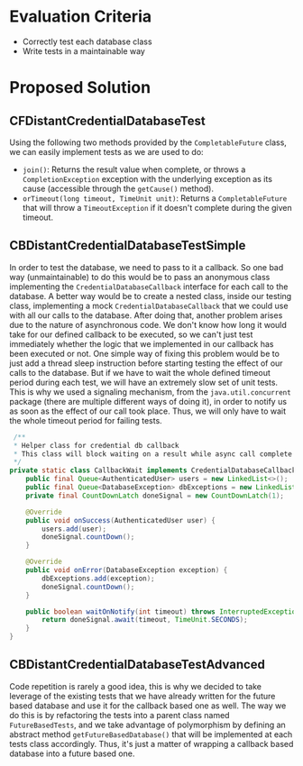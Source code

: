 # Evaluation Criteria

- Correctly test each database class
- Write tests in a maintainable way

# Proposed Solution

## CFDistantCredentialDatabaseTest

Using the following two methods provided by the `CompletableFuture` class, we can easily implement tests as we are used
to do:

- `join()`: Returns the result value when complete, or throws a `CompletionException` exception with the underlying
  exception as its cause (accessible through the `getCause()` method).
- `orTimeout(long timeout, TimeUnit unit)`: Returns a `CompletableFuture` that will throw a `TimeoutException` if it
  doesn't complete during the given timeout.

## CBDistantCredentialDatabaseTestSimple

In order to test the database, we need to pass to it a callback. So one bad way (unmaintainable) to do this would be
to pass an anonymous class implementing the `CredentialDatabaseCallback` interface for each call to the database. A
better way would be to create a nested class, inside our testing class, implementing a mock `CredentialDatabaseCallback`
that we could use with all our calls to the database. After doing that, another problem arises due to the nature of
asynchronous code. We don't know how long it would take for our defined callback to be executed, so we can't just test
immediately whether the logic that we implemented in our callback has been executed or not. One simple way of
fixing this problem would be to just add a thread sleep instruction before starting testing the effect of our calls
to the database. But if we have to wait the whole defined timeout period during each test, we will have an extremely
slow set of unit tests. This is why we used a signaling mechanism, from the `java.util.concurrent` package (there are
multiple different ways of doing it), in order to notify us as soon as the effect of our call took place. Thus, we will
only have to wait the whole timeout period for failing tests.

```java
 /**
 * Helper class for credential db callback
 * This class will block waiting on a result while async call complete and log the different results
 */
private static class CallbackWait implements CredentialDatabaseCallback {
    public final Queue<AuthenticatedUser> users = new LinkedList<>();
    public final Queue<DatabaseException> dbExceptions = new LinkedList<>();
    private final CountDownLatch doneSignal = new CountDownLatch(1);

    @Override
    public void onSuccess(AuthenticatedUser user) {
        users.add(user);
        doneSignal.countDown();
    }

    @Override
    public void onError(DatabaseException exception) {
        dbExceptions.add(exception);
        doneSignal.countDown();
    }

    public boolean waitOnNotify(int timeout) throws InterruptedException {
        return doneSignal.await(timeout, TimeUnit.SECONDS);
    }
}
```

## CBDistantCredentialDatabaseTestAdvanced

Code repetition is rarely a good idea, this is why we decided to take leverage of the existing tests that we have
already written for the future based database and use it for the callback based one as well. The way we do this is
by refactoring the tests into a parent class named `FutureBasedTests`, and we take advantage of polymorphism by
defining an abstract method `getFutureBasedDatabase()` that will be implemented at each tests class accordingly. Thus,
it's just a matter of wrapping a callback based database into a future based one.
